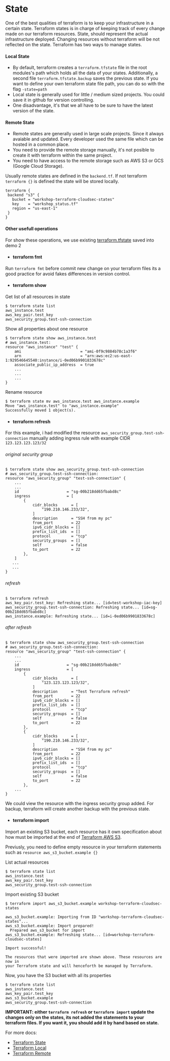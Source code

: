# State

One of the best qualities of terraform is to keep your infrastructure in a certain state. Terraform states is in charge of keeping track of every change made on our terraform resources. State, should represent the actual infrastructure deployed. Changing resources without terraform will be not reflected on the state.
Terraform has two ways to manage states.

#### Local State
 * By default, terraform creates a `terraform.tfstate` file in the root modules's path which holds all the data of your states. Additionally, a second file  `terraform.tfstate.backup` saves the previous state. If you want to define your own terraform state file path, you can do so with the flag `-state=path`
 * Local state is generally used for little / medium sized projects. You could save it in github for version controlling.
 * One disadvantage, it's that we all have to be sure to have the latest version of the state.

#### Remote State
  * Remote states are generally used in large scale projects. Since it always avaiable and updated. Every developer used the same file which can be hosted in a common place.
  * You need to provide the remote storage manually, it's not posible to create it with terraform within the same project.
  * You need to have access to the remote storage such as AWS S3 or GCS (Google Cloud Storage).
 
Usually remote states are defined in the `backend.tf`. If not terraform `terraform {}` is defined the state will be stored locally. 

 ```
 terraform {
  backend "s3" {
    bucket = "workshop-terraform-cloudsec-states"
    key    = "workshop_status.tf"
    region = "us-east-1"
  }
}
 ```
 
#### Other usefull operations
For show these operations, we use existing <a href="https://raw.githubusercontent.com/lpcalisi/cloudsec-workshop-iac/master/terraform/2_instance_with_sg/terraform.tfstate">terraform.tfstate</a> saved into demo 2

* #### terraform fmt
Run `terraform fmt` before commit new change on your terraform files its a good practice for avoid fakes differences in version control.

* #### terraform show
Get list of all resources in state
````
$ terraform state list
aws_instance.test
aws_key_pair.test_key
aws_security_group.test-ssh-connection
````

Show all properties about one resource
````
$ terraform state show aws_instance.test
# aws_instance.test:
resource "aws_instance" "test" {
    ami                          = "ami-0f9c9884b78c1a3f6"
    arn                          = "arn:aws:ec2:us-east-1:929546645540:instance/i-0ed06b9901833678c"
    associate_public_ip_address  = true
    ...
    ...
    ...
}
````
Rename resource
````
$ terraform state mv aws_instance.test aws_instance.example
Move "aws_instance.test" to "aws_instance.example"
Successfully moved 1 object(s).
````
* #### terraform refresh
For this example, i had modified the resource `aws_security_group.test-ssh-connection` manually adding ingress rule with example CIDR `123.123.123.123/32` 
###### original security group
````
$ terraform state show aws_security_group.test-ssh-connection
# aws_security_group.test-ssh-connection:
resource "aws_security_group" "test-ssh-connection" {
    ...
    ...
    id                     = "sg-00b218dd65fbabd8c"
    ingress                = [
        {
            cidr_blocks      = [
                "190.210.146.233/32",
            ]
            description      = "SSH from my pc"
            from_port        = 22
            ipv6_cidr_blocks = []
            prefix_list_ids  = []
            protocol         = "tcp"
            security_groups  = []
            self             = false
            to_port          = 22
        },
    ]
   ...
   ...
}
`````
###### refresh
`````
$ terraform refresh
aws_key_pair.test_key: Refreshing state... [id=test-workshop-iac-key]
aws_security_group.test-ssh-connection: Refreshing state... [id=sg-00b218dd65fbabd8c]
aws_instance.example: Refreshing state... [id=i-0ed06b9901833678c]
`````

###### after refresh
`````
$ terraform state show aws_security_group.test-ssh-connection
# aws_security_group.test-ssh-connection:
resource "aws_security_group" "test-ssh-connection" {
    ...
    ...
    id                     = "sg-00b218dd65fbabd8c"
    ingress                = [
        {
            cidr_blocks      = [
                "123.123.123.123/32",
            ]
            description      = "Test Terraform refresh"
            from_port        = 22
            ipv6_cidr_blocks = []
            prefix_list_ids  = []
            protocol         = "tcp"
            security_groups  = []
            self             = false
            to_port          = 22
        },
        {
            cidr_blocks      = [
                "190.210.146.233/32",
            ]
            description      = "SSH from my pc"
            from_port        = 22
            ipv6_cidr_blocks = []
            prefix_list_ids  = []
            protocol         = "tcp"
            security_groups  = []
            self             = false
            to_port          = 22
        },
    ...
}
`````
We could view the resource with the ingress security group added. For backup, terraform will create another backup with the previous state.

* #### terraform import
Import an existing S3 bucket, each resource has it own specification about how must be imported at the end of <a href="https://www.terraform.io/docs/providers/aws/r/s3_bucket.html"> Terraform AWS S3</a>.

Previusly, you need to define empty resource in your terraform statements such as `resource aws_s3_bucket.example {}`

List actual resources
````
$ terraform state list
aws_instance.test
aws_key_pair.test_key
aws_security_group.test-ssh-connection
````

Import existing S3 bucket
````
$ terraform import aws_s3_bucket.example workshop-terraform-cloudsec-states

aws_s3_bucket.example: Importing from ID "workshop-terraform-cloudsec-states"...
aws_s3_bucket.example: Import prepared!
  Prepared aws_s3_bucket for import
aws_s3_bucket.example: Refreshing state... [id=workshop-terraform-cloudsec-states]

Import successful!

The resources that were imported are shown above. These resources are now in
your Terraform state and will henceforth be managed by Terraform.
````

Now, you have the S3 bucket with all its properties
````
$ terraform state list
aws_instance.test
aws_key_pair.test_key
aws_s3_bucket.example
aws_security_group.test-ssh-connection
````


**IMPORTANT: either `terraform refresh` or `terraform import` update the changes only on the states, its not added the statements to your terraform files. If you want it, you should add it by hand based on state.**


For more docs:
 * <a href="https://www.terraform.io/docs/state/index.html"> Terraform State </a>
 * <a href="https://www.terraform.io/docs/backends/types/local.html"> Terraform Local </a>
 * <a href="https://www.terraform.io/docs/backends/types/remote.html"> Terraform Remote </a>
